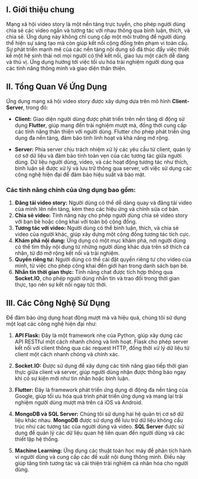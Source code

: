 ## I. Giới thiệu chung

Mạng xã hội video story là một nền tảng trực tuyến, cho phép người dùng chia sẻ các video ngắn và tương tác với nhau thông qua bình luận, thích, và chia sẻ. Ứng dụng này không chỉ cung cấp một môi trường để người dùng thể hiện sự sáng tạo mà còn giúp kết nối cộng đồng trên phạm vi toàn cầu. Sự phát triển mạnh mẽ của các nền tảng nội dung số đã thúc đẩy việc thiết kế một hệ sinh thái nơi mọi người có thể kết nối, giao lưu một cách dễ dàng và thú vị. Ứng dụng hướng tới việc tối ưu hóa trải nghiệm người dùng qua các tính năng thông minh và giao diện thân thiện.

## II. Tổng Quan Về Ứng Dụng

Ứng dụng mạng xã hội video story được xây dựng dựa trên mô hình **Client-Server**, trong đó:

- **Client:** Giao diện người dùng được phát triển trên nền tảng di động sử dụng **Flutter**, giúp mang đến trải nghiệm mượt mà, đồng thời cung cấp các tính năng thân thiện với người dùng. Flutter cho phép phát triển ứng dụng đa nền tảng, đảm bảo tính linh hoạt và khả năng mở rộng.

- **Server:** Phía server chịu trách nhiệm xử lý các yêu cầu từ client, quản lý cơ sở dữ liệu và đảm bảo tính toàn vẹn của các tương tác giữa người dùng. Dữ liệu người dùng, video, và các hoạt động tương tác như thích, bình luận sẽ được xử lý và lưu trữ thông qua server, với việc sử dụng các công nghệ hiện đại để đảm bảo hiệu suất và bảo mật.

### Các tính năng chính của ứng dụng bao gồm:

1. **Đăng tải video story:** Người dùng có thể dễ dàng quay và đăng tải video của mình lên nền tảng, kèm theo các hiệu ứng và chỉnh sửa cơ bản.
2. **Chia sẻ video:** Tính năng này cho phép người dùng chia sẻ video story với bạn bè hoặc công khai với toàn bộ cộng đồng.
3. **Tương tác với video:** Người dùng có thể bình luận, thích, và chia sẻ video của người khác, giúp xây dựng một cộng đồng tương tác tích cực.
4. **Khám phá nội dung:** Ứng dụng có một mục khám phá, nơi người dùng có thể tìm thấy nội dung từ những người dùng khác dựa trên sở thích cá nhân, từ đó mở rộng kết nối và trải nghiệm.
5. **Quyền riêng tư:** Người dùng có thể cài đặt quyền riêng tư cho video của mình, từ việc cho phép công khai đến giới hạn trong danh sách bạn bè.
6. **Nhắn tin thời gian thực:** Tính năng chat được tích hợp thông qua **Socket.IO**, cho phép người dùng nhắn tin và trao đổi trong thời gian thực, tạo nên sự kết nối ngay tức thời.

## III. Các Công Nghệ Sử Dụng

Để đảm bảo ứng dụng hoạt động mượt mà và hiệu quả, chúng tôi sử dụng một loạt các công nghệ hiện đại như:

1. **API Flask:** Đây là một framework nhẹ của Python, giúp xây dựng các API RESTful một cách nhanh chóng và linh hoạt. Flask cho phép server kết nối với client thông qua các request HTTP, đồng thời xử lý dữ liệu từ client một cách nhanh chóng và chính xác.

2. **Socket.IO:** Được sử dụng để xây dựng các tính năng giao tiếp thời gian thực giữa client và server, giúp người dùng nhận được thông báo ngay khi có sự kiện mới như tin nhắn hoặc bình luận.

3. **Flutter:** Đây là framework phát triển ứng dụng di động đa nền tảng của Google, giúp tối ưu hóa quá trình phát triển ứng dụng và mang lại trải nghiệm người dùng mượt mà trên cả iOS và Android.

4. **MongoDB và SQL Server:** Chúng tôi sử dụng hai hệ quản trị cơ sở dữ liệu khác nhau. **MongoDB** được sử dụng để lưu trữ dữ liệu không cấu trúc như các tương tác của người dùng và video. **SQL Server** được sử dụng để quản lý các dữ liệu quan hệ liên quan đến người dùng và các thiết lập hệ thống.

5. **Machine Learning:** Ứng dụng các thuật toán học máy để phân tích hành vi người dùng và cung cấp các đề xuất nội dung thông minh. Điều này giúp tăng tính tương tác và cải thiện trải nghiệm cá nhân hóa cho người dùng.


